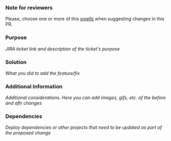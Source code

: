 ### Note for reviewers

Please, choose one or more of this [smells](https://confluence.trustyou.com/display/0MT/PR+reviews+-+Smell+detection) when suggesting changes in this PR.

### Purpose

_JIRA ticket link and description of the ticket's purpose_

### Solution

_What you did to add the feature/fix_

### Additional Information

_Additional considerations. Here you can add images, gifs, etc. of the before and aftr changes_

### Dependencies

_Deploy dependencies or other projects that need to be updated as part of the proposed change_

